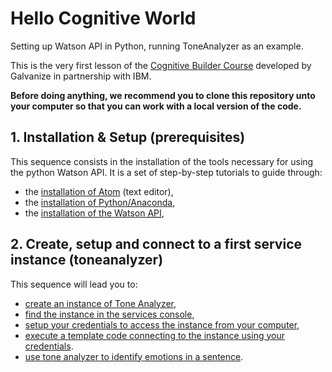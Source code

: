 # Hello Cognitive World

Setting up Watson API in Python, running ToneAnalyzer as an example.

This is the very first lesson of the [Cognitive Builder Course](http://cognitivebuilder.com/course/) developed by Galvanize in partnership with IBM.

**Before doing anything, we recommend you to clone this repository unto your computer so that you can work with a local version of the code.**

## 1. Installation & Setup (prerequisites)

This sequence consists in the installation of the tools necessary for using the python Watson API. It is a set of step-by-step tutorials to guide through:
- the [installation of Atom](prerequisites/1-atom_install.md) (text editor),
- the [installation of Python/Anaconda](prerequisites/2-anaconda_install.md),
- the [installation of the Watson <abbr title="Application Programming Interface">API</abbr>](prerequisites/3-watson_api.md),


## 2. Create, setup and connect to a first service instance (toneanalyzer)

This sequence will lead you to:
- [create an instance of Tone Analyzer](toneanalyzer/1-create_instance.md),
- [find the instance in the services console](toneanalyzer/2-find_your_instances.md),
- [setup your credentials to access the instance from your computer](toneanalyzer/3-setup_credentials.md),
- [execute a template code connecting to the instance using your credentials](toneanalyzer/4-hello_tone_analyzer.md).
- [use tone analyzer to identify emotions in a sentence](toneanalyzer/5-analyze_this.md).
